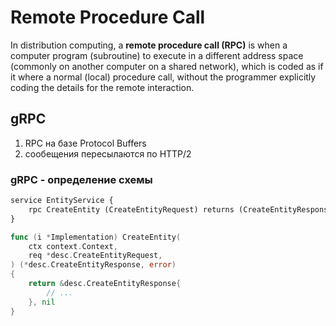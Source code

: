 # Remote Procedure Call

In distribution computing, a **remote procedure call (RPC)** is when a computer program (subroutine) to execute in a different address space (commonly on another computer on a shared network), which is coded as if it where a normal (local) procedure call, without the programmer explicitly coding the details for the remote interaction.

## gRPC
1. RPC на базе Protocol Buffers
2. сообещения пересылаются по HTTP/2

### gRPC - определение схемы
```protobuf
service EntityService {
    rpc CreateEntity (CreateEntityRequest) returns (CreateEntityResponse);
}
```

```go
func (i *Implementation) CreateEntity(
    ctx context.Context,
    req *desc.CreateEntityRequest,
) (*desc.CreateEntityResponse, error)
{
    return &desc.CreateEntityResponse{
        // ...
    }, nil
}
```

